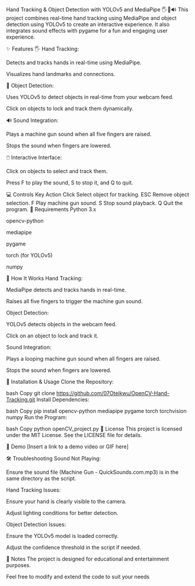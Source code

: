 Hand Tracking & Object Detection with YOLOv5 and MediaPipe 🖐️🎯🔊
This project combines real-time hand tracking using MediaPipe and object detection using YOLOv5 to create an interactive experience. It also integrates sound effects with pygame for a fun and engaging user experience.

✨ Features
🖐️ Hand Tracking:

Detects and tracks hands in real-time using MediaPipe.

Visualizes hand landmarks and connections.

🎯 Object Detection:

Uses YOLOv5 to detect objects in real-time from your webcam feed.

Click on objects to lock and track them dynamically.

🔊 Sound Integration:

Plays a machine gun sound when all five fingers are raised.

Stops the sound when fingers are lowered.

🖱️ Interactive Interface:

Click on objects to select and track them.

Press F to play the sound, S to stop it, and Q to quit.

💻 Controls
Key	Action
Click	Select object for tracking.
ESC	Remove object selection.
F	Play machine gun sound.
S	Stop sound playback.
Q	Quit the program.
📂 Requirements
Python 3.x

opencv-python

mediapipe

pygame

torch (for YOLOv5)

numpy

🚀 How It Works
Hand Tracking:

MediaPipe detects and tracks hands in real-time.

Raises all five fingers to trigger the machine gun sound.

Object Detection:

YOLOv5 detects objects in the webcam feed.

Click on an object to lock and track it.

Sound Integration:

Plays a looping machine gun sound when all fingers are raised.

Stops the sound when fingers are lowered.

📌 Installation & Usage
Clone the Repository:

bash
Copy
git clone https://github.com/07Oteikwu/OpenCV-Hand-Tracking.git
Install Dependencies:

bash
Copy
pip install opencv-python mediapipe pygame torch torchvision numpy
Run the Program:

bash
Copy
python openCV_project.py
📜 License
This project is licensed under the MIT License. See the LICENSE file for details.

📸 Demo
[Insert a link to a demo video or GIF here]

🛠️ Troubleshooting
Sound Not Playing:

Ensure the sound file (Machine Gun - QuickSounds.com.mp3) is in the same directory as the script.

Hand Tracking Issues:

Ensure your hand is clearly visible to the camera.

Adjust lighting conditions for better detection.

Object Detection Issues:

Ensure the YOLOv5 model is loaded correctly.

Adjust the confidence threshold in the script if needed.

📝 Notes
The project is designed for educational and entertainment purposes.

Feel free to modify and extend the code to suit your needs
